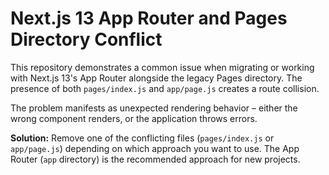 # Next.js 13 App Router and Pages Directory Conflict

This repository demonstrates a common issue when migrating or working with Next.js 13's App Router alongside the legacy Pages directory.  The presence of both `pages/index.js` and `app/page.js` creates a route collision. 

The problem manifests as unexpected rendering behavior – either the wrong component renders, or the application throws errors. 

**Solution:** Remove one of the conflicting files (`pages/index.js` or `app/page.js`) depending on which approach you want to use. The App Router (`app` directory) is the recommended approach for new projects.